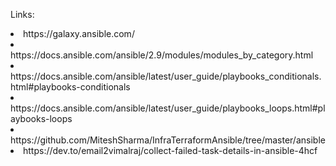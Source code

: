 Links:

<li> https://galaxy.ansible.com/

<li> https://docs.ansible.com/ansible/2.9/modules/modules_by_category.html

<li> https://docs.ansible.com/ansible/latest/user_guide/playbooks_conditionals.html#playbooks-conditionals

<li> https://docs.ansible.com/ansible/latest/user_guide/playbooks_loops.html#playbooks-loops

<li> https://github.com/MiteshSharma/InfraTerraformAnsible/tree/master/ansible

<li> https://dev.to/email2vimalraj/collect-failed-task-details-in-ansible-4hcf
